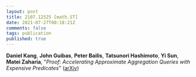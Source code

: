 ```yaml
---
layout: post
title: 2107.12525 [math.ST]
date: 2021-07-27T00:18:21Z
comments: false
tags: publication
published: true
---
```


<b>Daniel Kang</b>, <b>John Guibas</b>, <b>Peter Bailis</b>, <b>Tatsunori Hashimoto</b>, <b>Yi Sun</b>, <b>Matei Zaharia</b>, "<i>Proof: Accelerating Approximate Aggregation Queries with Expensive  Predicates</i>" ([arXiv](http://arxiv.org/abs/2107.12525v2))
